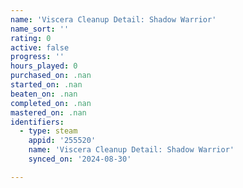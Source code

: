 ```yaml
---
name: 'Viscera Cleanup Detail: Shadow Warrior'
name_sort: ''
rating: 0
active: false
progress: ''
hours_played: 0
purchased_on: .nan
started_on: .nan
beaten_on: .nan
completed_on: .nan
mastered_on: .nan
identifiers:
  - type: steam
    appid: '255520'
    name: 'Viscera Cleanup Detail: Shadow Warrior'
    synced_on: '2024-08-30'

---
```


